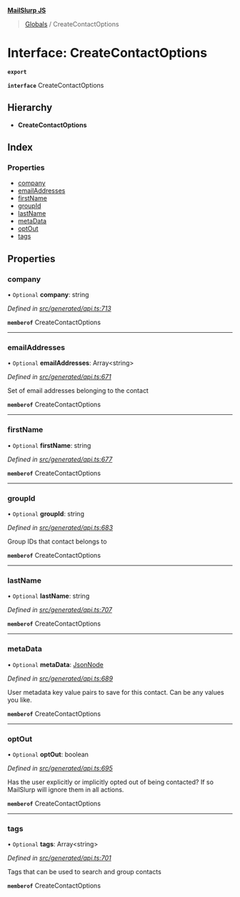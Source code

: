 **[MailSlurp JS](../README.md)**

> [Globals](../README.md) / CreateContactOptions

# Interface: CreateContactOptions

**`export`** 

**`interface`** CreateContactOptions

## Hierarchy

* **CreateContactOptions**

## Index

### Properties

* [company](createcontactoptions.md#company)
* [emailAddresses](createcontactoptions.md#emailaddresses)
* [firstName](createcontactoptions.md#firstname)
* [groupId](createcontactoptions.md#groupid)
* [lastName](createcontactoptions.md#lastname)
* [metaData](createcontactoptions.md#metadata)
* [optOut](createcontactoptions.md#optout)
* [tags](createcontactoptions.md#tags)

## Properties

### company

• `Optional` **company**: string

*Defined in [src/generated/api.ts:713](https://github.com/mailslurp/mailslurp-client/blob/67ec74c/src/generated/api.ts#L713)*

**`memberof`** CreateContactOptions

___

### emailAddresses

• `Optional` **emailAddresses**: Array\<string>

*Defined in [src/generated/api.ts:671](https://github.com/mailslurp/mailslurp-client/blob/67ec74c/src/generated/api.ts#L671)*

Set of email addresses belonging to the contact

**`memberof`** CreateContactOptions

___

### firstName

• `Optional` **firstName**: string

*Defined in [src/generated/api.ts:677](https://github.com/mailslurp/mailslurp-client/blob/67ec74c/src/generated/api.ts#L677)*

**`memberof`** CreateContactOptions

___

### groupId

• `Optional` **groupId**: string

*Defined in [src/generated/api.ts:683](https://github.com/mailslurp/mailslurp-client/blob/67ec74c/src/generated/api.ts#L683)*

Group IDs that contact belongs to

**`memberof`** CreateContactOptions

___

### lastName

• `Optional` **lastName**: string

*Defined in [src/generated/api.ts:707](https://github.com/mailslurp/mailslurp-client/blob/67ec74c/src/generated/api.ts#L707)*

**`memberof`** CreateContactOptions

___

### metaData

• `Optional` **metaData**: [JsonNode](jsonnode.md)

*Defined in [src/generated/api.ts:689](https://github.com/mailslurp/mailslurp-client/blob/67ec74c/src/generated/api.ts#L689)*

User metadata key value pairs to save for this contact. Can be any values you like.

**`memberof`** CreateContactOptions

___

### optOut

• `Optional` **optOut**: boolean

*Defined in [src/generated/api.ts:695](https://github.com/mailslurp/mailslurp-client/blob/67ec74c/src/generated/api.ts#L695)*

Has the user explicitly or implicitly opted out of being contacted? If so MailSlurp will ignore them in all actions.

**`memberof`** CreateContactOptions

___

### tags

• `Optional` **tags**: Array\<string>

*Defined in [src/generated/api.ts:701](https://github.com/mailslurp/mailslurp-client/blob/67ec74c/src/generated/api.ts#L701)*

Tags that can be used to search and group contacts

**`memberof`** CreateContactOptions
